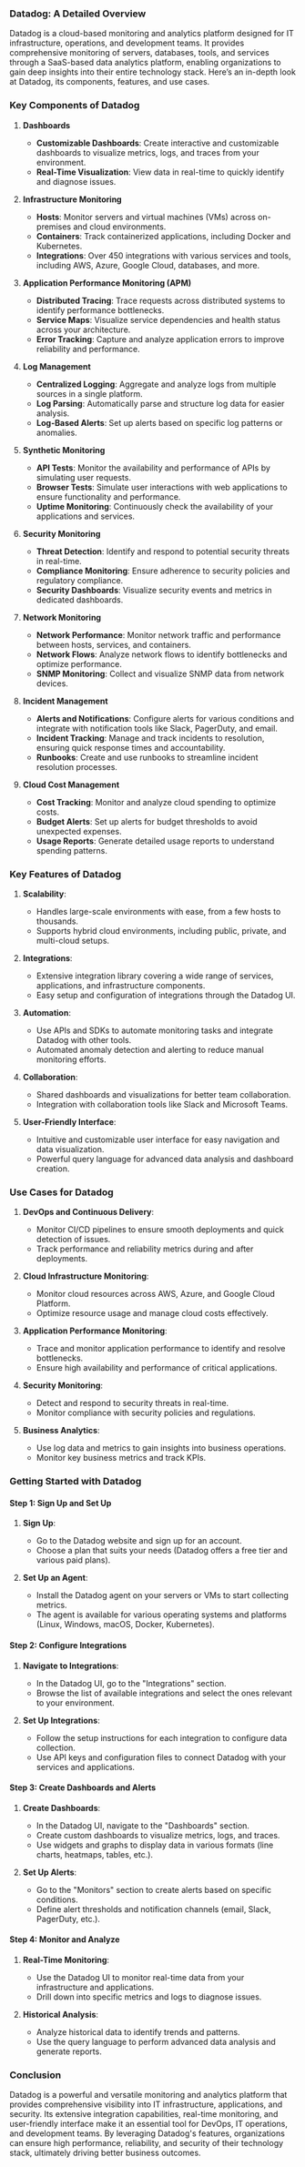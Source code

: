 ### Datadog: A Detailed Overview

Datadog is a cloud-based monitoring and analytics platform designed for IT infrastructure, operations, and development teams. It provides comprehensive monitoring of servers, databases, tools, and services through a SaaS-based data analytics platform, enabling organizations to gain deep insights into their entire technology stack. Here’s an in-depth look at Datadog, its components, features, and use cases.

### Key Components of Datadog

1. **Dashboards**
   - **Customizable Dashboards**: Create interactive and customizable dashboards to visualize metrics, logs, and traces from your environment.
   - **Real-Time Visualization**: View data in real-time to quickly identify and diagnose issues.

2. **Infrastructure Monitoring**
   - **Hosts**: Monitor servers and virtual machines (VMs) across on-premises and cloud environments.
   - **Containers**: Track containerized applications, including Docker and Kubernetes.
   - **Integrations**: Over 450 integrations with various services and tools, including AWS, Azure, Google Cloud, databases, and more.

3. **Application Performance Monitoring (APM)**
   - **Distributed Tracing**: Trace requests across distributed systems to identify performance bottlenecks.
   - **Service Maps**: Visualize service dependencies and health status across your architecture.
   - **Error Tracking**: Capture and analyze application errors to improve reliability and performance.

4. **Log Management**
   - **Centralized Logging**: Aggregate and analyze logs from multiple sources in a single platform.
   - **Log Parsing**: Automatically parse and structure log data for easier analysis.
   - **Log-Based Alerts**: Set up alerts based on specific log patterns or anomalies.

5. **Synthetic Monitoring**
   - **API Tests**: Monitor the availability and performance of APIs by simulating user requests.
   - **Browser Tests**: Simulate user interactions with web applications to ensure functionality and performance.
   - **Uptime Monitoring**: Continuously check the availability of your applications and services.

6. **Security Monitoring**
   - **Threat Detection**: Identify and respond to potential security threats in real-time.
   - **Compliance Monitoring**: Ensure adherence to security policies and regulatory compliance.
   - **Security Dashboards**: Visualize security events and metrics in dedicated dashboards.

7. **Network Monitoring**
   - **Network Performance**: Monitor network traffic and performance between hosts, services, and containers.
   - **Network Flows**: Analyze network flows to identify bottlenecks and optimize performance.
   - **SNMP Monitoring**: Collect and visualize SNMP data from network devices.

8. **Incident Management**
   - **Alerts and Notifications**: Configure alerts for various conditions and integrate with notification tools like Slack, PagerDuty, and email.
   - **Incident Tracking**: Manage and track incidents to resolution, ensuring quick response times and accountability.
   - **Runbooks**: Create and use runbooks to streamline incident resolution processes.

9. **Cloud Cost Management**
   - **Cost Tracking**: Monitor and analyze cloud spending to optimize costs.
   - **Budget Alerts**: Set up alerts for budget thresholds to avoid unexpected expenses.
   - **Usage Reports**: Generate detailed usage reports to understand spending patterns.

### Key Features of Datadog

1. **Scalability**:
   - Handles large-scale environments with ease, from a few hosts to thousands.
   - Supports hybrid cloud environments, including public, private, and multi-cloud setups.

2. **Integrations**:
   - Extensive integration library covering a wide range of services, applications, and infrastructure components.
   - Easy setup and configuration of integrations through the Datadog UI.

3. **Automation**:
   - Use APIs and SDKs to automate monitoring tasks and integrate Datadog with other tools.
   - Automated anomaly detection and alerting to reduce manual monitoring efforts.

4. **Collaboration**:
   - Shared dashboards and visualizations for better team collaboration.
   - Integration with collaboration tools like Slack and Microsoft Teams.

5. **User-Friendly Interface**:
   - Intuitive and customizable user interface for easy navigation and data visualization.
   - Powerful query language for advanced data analysis and dashboard creation.

### Use Cases for Datadog

1. **DevOps and Continuous Delivery**:
   - Monitor CI/CD pipelines to ensure smooth deployments and quick detection of issues.
   - Track performance and reliability metrics during and after deployments.

2. **Cloud Infrastructure Monitoring**:
   - Monitor cloud resources across AWS, Azure, and Google Cloud Platform.
   - Optimize resource usage and manage cloud costs effectively.

3. **Application Performance Monitoring**:
   - Trace and monitor application performance to identify and resolve bottlenecks.
   - Ensure high availability and performance of critical applications.

4. **Security Monitoring**:
   - Detect and respond to security threats in real-time.
   - Monitor compliance with security policies and regulations.

5. **Business Analytics**:
   - Use log data and metrics to gain insights into business operations.
   - Monitor key business metrics and track KPIs.

### Getting Started with Datadog

#### Step 1: Sign Up and Set Up

1. **Sign Up**:
   - Go to the Datadog website and sign up for an account.
   - Choose a plan that suits your needs (Datadog offers a free tier and various paid plans).

2. **Set Up an Agent**:
   - Install the Datadog agent on your servers or VMs to start collecting metrics.
   - The agent is available for various operating systems and platforms (Linux, Windows, macOS, Docker, Kubernetes).

#### Step 2: Configure Integrations

1. **Navigate to Integrations**:
   - In the Datadog UI, go to the "Integrations" section.
   - Browse the list of available integrations and select the ones relevant to your environment.

2. **Set Up Integrations**:
   - Follow the setup instructions for each integration to configure data collection.
   - Use API keys and configuration files to connect Datadog with your services and applications.

#### Step 3: Create Dashboards and Alerts

1. **Create Dashboards**:
   - In the Datadog UI, navigate to the "Dashboards" section.
   - Create custom dashboards to visualize metrics, logs, and traces.
   - Use widgets and graphs to display data in various formats (line charts, heatmaps, tables, etc.).

2. **Set Up Alerts**:
   - Go to the "Monitors" section to create alerts based on specific conditions.
   - Define alert thresholds and notification channels (email, Slack, PagerDuty, etc.).

#### Step 4: Monitor and Analyze

1. **Real-Time Monitoring**:
   - Use the Datadog UI to monitor real-time data from your infrastructure and applications.
   - Drill down into specific metrics and logs to diagnose issues.

2. **Historical Analysis**:
   - Analyze historical data to identify trends and patterns.
   - Use the query language to perform advanced data analysis and generate reports.

### Conclusion

Datadog is a powerful and versatile monitoring and analytics platform that provides comprehensive visibility into IT infrastructure, applications, and security. Its extensive integration capabilities, real-time monitoring, and user-friendly interface make it an essential tool for DevOps, IT operations, and development teams. By leveraging Datadog's features, organizations can ensure high performance, reliability, and security of their technology stack, ultimately driving better business outcomes.